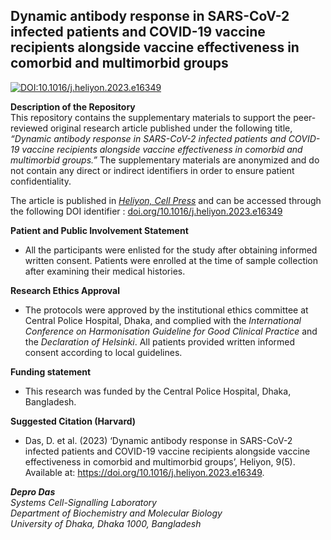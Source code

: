 ## Dynamic antibody response in SARS-CoV-2 infected patients and COVID-19 vaccine recipients alongside vaccine effectiveness in comorbid and multimorbid groups 

[![DOI:10.1016/j.heliyon.2023.e16349](http://img.shields.io/badge/DOI-10.1016/j.heliyon.2023.e16349-informational.svg)](https://doi.org/10.1016/j.heliyon.2023.e16349) 

**Description of the Repository** <br/> 
This repository contains the supplementary materials to support the peer-reviewed original research article published under the following title, *“Dynamic antibody response in SARS-CoV-2 infected patients and COVID-19 vaccine recipients alongside vaccine effectiveness in comorbid and multimorbid groups.”* The supplementary materials are anonymized and do not contain any direct or indirect identifiers in order to ensure patient confidentiality. <br/> 

The article is published in [*Heliyon, Cell Press*](https://www.cell.com/heliyon/home) and can be accessed through the following DOI identifier : [doi.org/10.1016/j.heliyon.2023.e16349](https://doi.org/10.1016/j.heliyon.2023.e16349)  

**Patient and Public Involvement Statement** <br/>
* All the participants were enlisted for the study after obtaining informed written consent. Patients were enrolled at the time of sample collection after examining their medical histories. 

**Research Ethics Approval** <br/> 
* The protocols were approved by the institutional ethics committee at Central Police Hospital, Dhaka, and complied with the *International Conference on Harmonisation Guideline for Good Clinical Practice* and the *Declaration of Helsinki*. All patients provided written informed consent according to local guidelines. 

**Funding statement** <br/> 
* This research was funded by the Central Police Hospital, Dhaka, Bangladesh. 

**Suggested Citation (Harvard)** <br/> 
* Das, D. et al. (2023) ‘Dynamic antibody response in SARS-CoV-2 infected patients and COVID-19 vaccine recipients alongside vaccine effectiveness in comorbid and multimorbid groups’, Heliyon, 9(5). Available at: https://doi.org/10.1016/j.heliyon.2023.e16349.   

_**Depro Das**_ <br/> 
*Systems Cell-Signalling Laboratory <br/> 
Department of Biochemistry and Molecular Biology <br/> 
University of Dhaka, Dhaka 1000, Bangladesh*   
